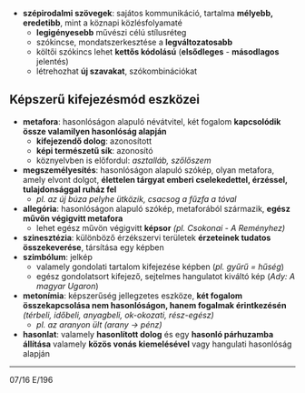 - **szépirodalmi szövegek**: sajátos kommunikáció, tartalma **mélyebb, eredetibb**, mint a köznapi közlésfolyamaté
	- **legigényesebb** művészi célú stílusréteg
	- szókincse, mondatszerkesztése a **legváltozatosabb**
	- költői szókincs lehet **kettős kódolású** (**elsődleges** - **másodlagos** jelentés)
	- létrehozhat **új szavakat**, szókombinációkat
## Képszerű kifejezésmód eszközei
- **metafora**: hasonlóságon alapuló névátvitel, két fogalom **kapcsolódik össze valamilyen hasonlóság alapján**
	- **kifejezendő dolog**: azonosított
	- **képi természetű sík**: azonosító
	- köznyelvben is előfordul: *asztalláb, szőlőszem*
- **megszemélyesítés**: hasonlóságon alapuló szókép, olyan metafora, amely elvont dolgot, **élettelen tárgyat emberi cselekedettel, érzéssel, tulajdonsággal ruház fel**
	- *pl. az új búza pelyhe ütközik, csacsog a fűzfa a tóval*
- **allegória**: hasonlóságon alapuló szókép, metaforából származik, **egész művön végigvitt metafora**
	- lehet egész művön végigvitt **képsor** *(pl. Csokonai - A Reményhez)*
- **szinesztézia**: különböző érzékszervi területek **érzeteinek tudatos összekeverése**, társítása egy képben
- **szimbólum**: jelkép
	- valamely gondolati tartalom kifejezése képben (*pl. gyűrű = hűség*)
	- egész gondolatsort kifejező, sejtelmes hangulatot kiváltó kép (*Ady: A magyar Ugaron*)
- **metonímia**: képszerűség jellegzetes eszköze, **két fogalom összekapcsolása nem hasonlóságon, hanem fogalmak érintkezésén** *(térbeli, időbeli, anyagbeli, ok-okozati, rész-egész)*
	- *pl. az aranyon ült (arany -> pénz)*
- **hasonlat**: valamely **hasonlított dolog** és egy **hasonló párhuzamba állítása** valamely **közös vonás kiemelésével** vagy hangulati hasonlóság alapján
---
07/16
E/196